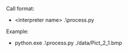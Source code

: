 Call format:
* \<interpreter name> .\process.py <image path>

Example:
* python.exe .\process.py ./data/Pict_2_1.bmp
